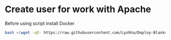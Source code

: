 # Create user for work with Apache

Before using script install Docker

```bash
bash <(wget -qO- https://raw.githubusercontent.com/Lyohha/Deploy-Blanks/refs/heads/main/apache/init.sh)
```
